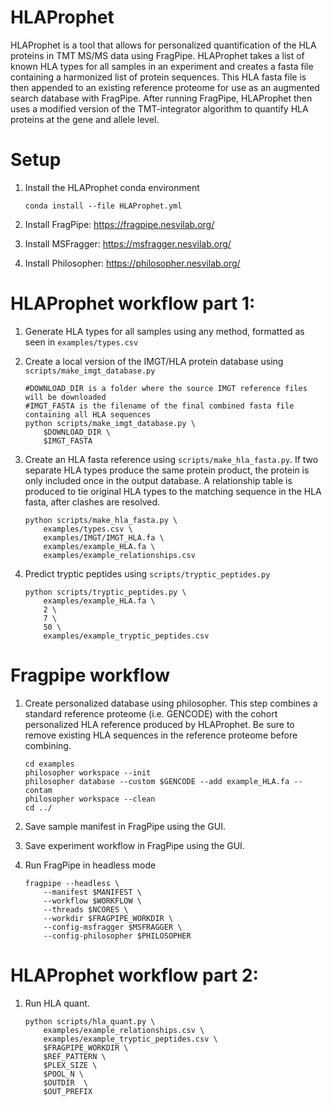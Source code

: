 # HLAProphet

HLAProphet is a tool that allows for personalized quantification of the HLA proteins in TMT MS/MS data using FragPipe. HLAProphet takes a list of known HLA types for all samples in an experiment and creates a fasta file containing a harmonized list of protein sequences. This HLA fasta file is then appended to an existing reference proteome for use as an augmented search database with FragPipe. After running FragPipe, HLAProphet then uses a modified version of the TMT-integrator algorithm to quantify HLA proteins at the gene and allele level.

# Setup

1) Install the HLAProphet conda environment
    ```
    conda install --file HLAProphet.yml
    ```
2) Install FragPipe: https://fragpipe.nesvilab.org/

3) Install MSFragger: https://msfragger.nesvilab.org/

4) Install Philosopher: https://philosopher.nesvilab.org/

# HLAProphet workflow part 1:

1) Generate HLA types for all samples using any method, formatted as seen in `examples/types.csv`

2) Create a local version of the IMGT/HLA protein database using `scripts/make_imgt_database.py`
    ```
    #DOWNLOAD_DIR is a folder where the source IMGT reference files will be downloaded
    #IMGT_FASTA is the filename of the final combined fasta file containing all HLA sequences
    python scripts/make_imgt_database.py \
        $DOWNLOAD_DIR \
        $IMGT_FASTA
    ```

3) Create an HLA fasta reference using `scripts/make_hla_fasta.py`. If two separate HLA types produce the same protein product, the protein is only included once in the output database. A relationship table is produced to tie original HLA types to the matching sequence in the HLA fasta, after clashes are resolved.
    ```
    python scripts/make_hla_fasta.py \
        examples/types.csv \
        examples/IMGT/IMGT_HLA.fa \
        examples/example_HLA.fa \
        examples/example_relationships.csv
    ```

3) Predict tryptic peptides using `scripts/tryptic_peptides.py`
    ```
    python scripts/tryptic_peptides.py \
        examples/example_HLA.fa \
        2 \
        7 \
        50 \
        examples/example_tryptic_peptides.csv
    ```

# Fragpipe workflow
1. Create personalized database using philosopher. This step combines a standard reference proteome (i.e. GENCODE) with the cohort personalized HLA reference produced by HLAProphet. Be sure to remove existing HLA sequences in the reference proteome before combining.

    ```
    cd examples
    philosopher workspace --init
    philosopher database --custom $GENCODE --add example_HLA.fa --contam
    philosopher workspace --clean
    cd ../
    ```

2. Save sample manifest in FragPipe using the GUI.

3. Save experiment workflow in FragPipe using the GUI. 

4. Run FragPipe in headless mode

    ```
    fragpipe --headless \
        --manifest $MANIFEST \
        --workflow $WORKFLOW \
        --threads $NCORES \
        --workdir $FRAGPIPE_WORKDIR \
        --config-msfragger $MSFRAGGER \
        --config-philosopher $PHILOSOPHER
    ```

# HLAProphet workflow part 2:
1) Run HLA quant.

    ```
    python scripts/hla_quant.py \
        examples/example_relationships.csv \
        examples/example_tryptic_peptides.csv \
        $FRAGPIPE_WORKDIR \
        $REF_PATTERN \
        $PLEX_SIZE \
        $POOL_N \
        $OUTDIR  \
        $OUT_PREFIX
    ```
